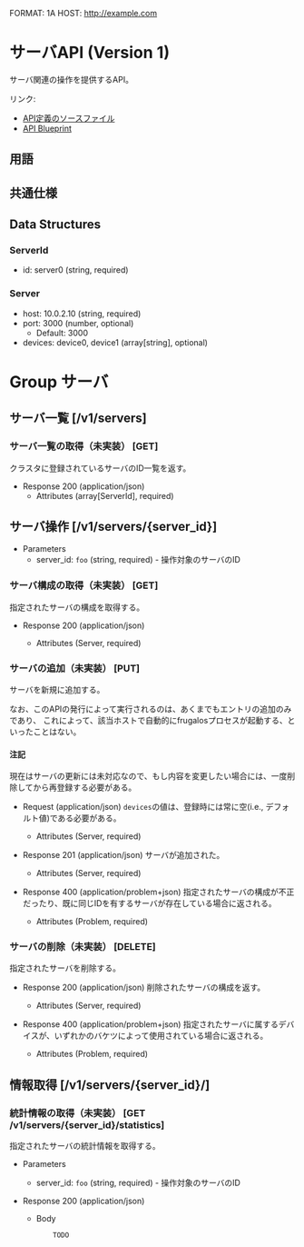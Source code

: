 FORMAT: 1A
HOST: http://example.com

# サーバAPI (Version 1)

サーバ関連の操作を提供するAPI。

リンク:
- [API定義のソースファイル](https://github.com/frugalos/frugalos/blob/master/apidoc/v1/servers.md)
- [API Blueprint](https://apiblueprint.org/)


## 用語

<!-- include(../terminology.md) -->


## 共通仕様

<!-- include(../error_response.md) -->


## Data Structures

### ServerId

+ id: server0 (string, required)

### Server

+ host: 10.0.2.10 (string, required)
+ port: 3000 (number, optional)
  + Default: 3000
+ devices: device0, device1 (array[string], optional)

<!-- include(../data_structures.md) -->


# Group サーバ

## サーバ一覧 [/v1/servers]

### サーバ一覧の取得（未実装） [GET]

クラスタに登録されているサーバのID一覧を返す。

+ Response 200 (application/json)
  + Attributes (array[ServerId], required)

## サーバ操作 [/v1/servers/{server_id}]

+ Parameters
  + server_id: `foo` (string, required) - 操作対象のサーバのID

### サーバ構成の取得（未実装） [GET]

指定されたサーバの構成を取得する。

+ Response 200 (application/json)

  + Attributes (Server, required)

### サーバの追加（未実装） [PUT]

サーバを新規に追加する。

なお、このAPIの発行によって実行されるのは、あくまでもエントリの追加のみであり、
これによって、該当ホストで自動的にfrugalosプロセスが起動する、といったことはない。

#### 注記

現在はサーバの更新には未対応なので、もし内容を変更したい場合には、一度削除してから再登録する必要がある。

+ Request (application/json)
  `devices`の値は、登録時には常に空(i.e., デフォルト値)である必要がある。

  + Attributes (Server, required)

+ Response 201 (application/json)
  サーバが追加された。

  + Attributes (Server, required)

+ Response 400 (application/problem+json)
  指定されたサーバの構成が不正だったり、既に同じIDを有するサーバが存在している場合に返される。

  + Attributes (Problem, required)

### サーバの削除（未実装） [DELETE]

指定されたサーバを削除する。

+ Response 200 (application/json)
  削除されたサーバの構成を返す。

  + Attributes (Server, required)

+ Response 400 (application/problem+json)
  指定されたサーバに属するデバイスが、いずれかのバケツによって使用されている場合に返される。

  + Attributes (Problem, required)

## 情報取得 [/v1/servers/{server_id}/]

### 統計情報の取得（未実装） [GET /v1/servers/{server_id}/statistics]

指定されたサーバの統計情報を取得する。

+ Parameters
  + server_id: `foo` (string, required) - 操作対象のサーバのID

+ Response 200 (application/json)
  + Body

            TODO
